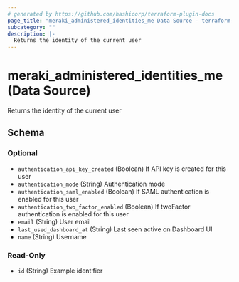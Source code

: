 ```yaml
---
# generated by https://github.com/hashicorp/terraform-plugin-docs
page_title: "meraki_administered_identities_me Data Source - terraform-provider-meraki"
subcategory: ""
description: |-
  Returns the identity of the current user
---
```


# meraki_administered_identities_me (Data Source)

Returns the identity of the current user



<!-- schema generated by tfplugindocs -->
## Schema

### Optional

- `authentication_api_key_created` (Boolean) If API key is created for this user
- `authentication_mode` (String) Authentication mode
- `authentication_saml_enabled` (Boolean) If SAML authentication is enabled for this user
- `authentication_two_factor_enabled` (Boolean) If twoFactor authentication is enabled for this user
- `email` (String) User email
- `last_used_dashboard_at` (String) Last seen active on Dashboard UI
- `name` (String) Username

### Read-Only

- `id` (String) Example identifier


